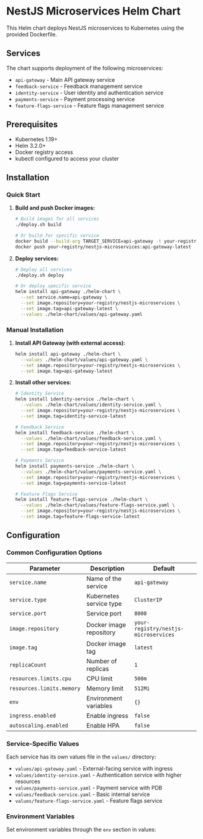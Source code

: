 # NestJS Microservices Helm Chart

This Helm chart deploys NestJS microservices to Kubernetes using the provided Dockerfile.

## Services

The chart supports deployment of the following microservices:
- `api-gateway` - Main API gateway service
- `feedback-service` - Feedback management service
- `identity-service` - User identity and authentication service
- `payments-service` - Payment processing service
- `feature-flags-service` - Feature flags management service

## Prerequisites

- Kubernetes 1.19+
- Helm 3.2.0+
- Docker registry access
- kubectl configured to access your cluster

## Installation

### Quick Start

1. **Build and push Docker images:**
   ```bash
   # Build images for all services
   ./deploy.sh build

   # Or build for specific service
   docker build --build-arg TARGET_SERVICE=api-gateway -t your-registry/nestjs-microservices:api-gateway-latest .
   docker push your-registry/nestjs-microservices:api-gateway-latest
   ```

2. **Deploy services:**
   ```bash
   # Deploy all services
   ./deploy.sh deploy

   # Or deploy specific service
   helm install api-gateway ./helm-chart \
     --set service.name=api-gateway \
     --set image.repository=your-registry/nestjs-microservices \
     --set image.tag=api-gateway-latest \
     --values ./helm-chart/values/api-gateway.yaml
   ```

### Manual Installation

1. **Install API Gateway (with external access):**
   ```bash
   helm install api-gateway ./helm-chart \
     --values ./helm-chart/values/api-gateway.yaml \
     --set image.repository=your-registry/nestjs-microservices \
     --set image.tag=api-gateway-latest
   ```

2. **Install other services:**
   ```bash
   # Identity Service
   helm install identity-service ./helm-chart \
     --values ./helm-chart/values/identity-service.yaml \
     --set image.repository=your-registry/nestjs-microservices \
     --set image.tag=identity-service-latest

   # Feedback Service
   helm install feedback-service ./helm-chart \
     --values ./helm-chart/values/feedback-service.yaml \
     --set image.repository=your-registry/nestjs-microservices \
     --set image.tag=feedback-service-latest

   # Payments Service
   helm install payments-service ./helm-chart \
     --values ./helm-chart/values/payments-service.yaml \
     --set image.repository=your-registry/nestjs-microservices \
     --set image.tag=payments-service-latest

   # Feature Flags Service
   helm install feature-flags-service ./helm-chart \
     --values ./helm-chart/values/feature-flags-service.yaml \
     --set image.repository=your-registry/nestjs-microservices \
     --set image.tag=feature-flags-service-latest
   ```

## Configuration

### Common Configuration Options

| Parameter | Description | Default |
|-----------|-------------|---------|
| `service.name` | Name of the service | `api-gateway` |
| `service.type` | Kubernetes service type | `ClusterIP` |
| `service.port` | Service port | `8000` |
| `image.repository` | Docker image repository | `your-registry/nestjs-microservices` |
| `image.tag` | Docker image tag | `latest` |
| `replicaCount` | Number of replicas | `1` |
| `resources.limits.cpu` | CPU limit | `500m` |
| `resources.limits.memory` | Memory limit | `512Mi` |
| `env` | Environment variables | `{}` |
| `ingress.enabled` | Enable ingress | `false` |
| `autoscaling.enabled` | Enable HPA | `false` |

### Service-Specific Values

Each service has its own values file in the `values/` directory:
- `values/api-gateway.yaml` - External-facing service with ingress
- `values/identity-service.yaml` - Authentication service with higher resources
- `values/payments-service.yaml` - Payment service with PDB
- `values/feedback-service.yaml` - Basic internal service
- `values/feature-flags-service.yaml` - Feature flags service

### Environment Variables

Set environment variables through the `env` section in values: